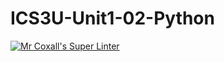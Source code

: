 # ICS3U-Unit1-02-Python

[![Mr Coxall's Super Linter](https://github.com/marshall-demars/ICS3U-Unit1-02-Python/workflows/Mr%20Coxall's%20Super%20Linter/badge.svg)](https://github.com/marshall-demars/ICS3U-Unit1-02-Python/actions/)
